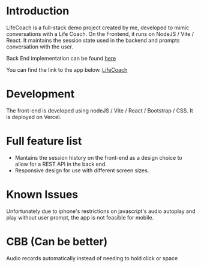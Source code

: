 # Introduction
LifeCoach is a full-stack demo project created by me, developed to mimic conversations with a Life Coach. On the Frontend, it runs on NodeJS / Vite / React. It maintains the session state used in the backend and prompts conversation with the user.   

Back End implementation can be found [here](https://github.com/andretdr/LifeCoach_BackEnd)   

You can find the link to the app below.
[LifeCoach](https://lifecoach-frontend.vercel.app/)

# Development
The front-end is developed using nodeJS / Vite / React / Bootstrap / CSS.
It is deployed on Vercel.

# Full feature list
- Mantains the session history on the front-end as a design choice to allow for a REST API in the back end.
- Responsive design for use with different screen sizes.

# Known Issues
Unfortunately due to iphone's restrictions on javascript's audio autoplay and play without user prompt, the app is not feasible for mobile.

# CBB (Can be better)
Audio records automatically instead of needing to hold click or space
